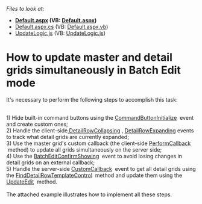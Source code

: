 <!-- default file list -->
*Files to look at*:

* **[Default.aspx](./CS/WebSite/Default.aspx) (VB: [Default.aspx](./VB/WebSite/Default.aspx))**
* [Default.aspx.cs](./CS/WebSite/Default.aspx.cs) (VB: [Default.aspx.vb](./VB/WebSite/Default.aspx.vb))
* [UpdateLogic.js](./CS/WebSite/UpdateLogic.js) (VB: [UpdateLogic.js](./VB/WebSite/UpdateLogic.js))
<!-- default file list end -->
# How to update master and detail grids simultaneously in Batch Edit mode


<p>It's necessary to perform the following steps to accomplish this task:</p>
<p><br />1) Hide built-in command buttons using the <a href="https://documentation.devexpress.com/#AspNet/DevExpressWebASPxGridViewASPxGridView_CommandButtonInitializetopic">CommandButtonInitialize</a>  event and create custom ones;<br />2) Handle the client-side<a href="https://documentation.devexpress.com/#AspNet/DevExpressWebASPxGridViewScriptsASPxClientGridView_DetailRowCollapsingtopic"> DetailRowCollapsing</a> , <a href="https://documentation.devexpress.com/#AspNet/DevExpressWebASPxGridViewScriptsASPxClientGridView_DetailRowExpandingtopic">DetailRowExpanding</a> events to track what detail grids are currently expanded; <br />3) Use the master grid's custom callback (the client-side <a href="https://documentation.devexpress.com/#AspNet/DevExpressWebASPxGridViewScriptsASPxClientGridView_PerformCallbacktopic">PerformCallback</a>  method) to update all grids simultaneously on the server side;<br />4) Use the <a href="https://documentation.devexpress.com/#AspNet/DevExpressWebASPxGridViewScriptsASPxClientGridView_BatchEditConfirmShowingtopic">BatchEditConfirmShowing</a>  event to avoid losing changes in detail grids on an external callback;<br />5) Handle the server-side <a href="https://documentation.devexpress.com/#AspNet/DevExpressWebASPxGridViewASPxGridView_CustomCallbacktopic">CustomCallback</a>  event to get all detail grids using the <a href="https://documentation.devexpress.com/#AspNet/DevExpressWebASPxGridViewASPxGridView_FindDetailRowTemplateControltopic">FindDetailRowTemplateControl</a>  method and update them using the <a href="https://documentation.devexpress.com/#AspNet/DevExpressWebASPxGridViewASPxGridView_UpdateEdittopic">UpdateEdit</a>  method.<br /><br />The attached example illustrates how to implement all these steps. </p>

<br/>


